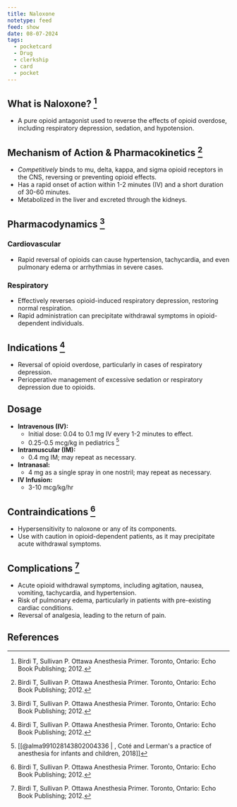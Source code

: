 ```yaml
---
title: Naloxone
notetype: feed
feed: show
date: 08-07-2024
tags:
  - pocketcard
  - Drug
  - clerkship
  - card
  - pocket
---
```

## What is Naloxone? [^1]
- A pure opioid antagonist used to reverse the effects of opioid overdose, including respiratory depression, sedation, and hypotension.

## Mechanism of Action & Pharmacokinetics [^1]
- *Competitively* binds to mu, delta, kappa, and sigma opioid receptors in the CNS, reversing or preventing opioid effects.
- Has a rapid onset of action within 1-2 minutes (IV) and a short duration of 30-60 minutes.
- Metabolized in the liver and excreted through the kidneys.

## Pharmacodynamics [^1]
### Cardiovascular
- Rapid reversal of opioids can cause hypertension, tachycardia, and even pulmonary edema or arrhythmias in severe cases.

### Respiratory
- Effectively reverses opioid-induced respiratory depression, restoring normal respiration.
- Rapid administration can precipitate withdrawal symptoms in opioid-dependent individuals.

## Indications [^1]
- Reversal of opioid overdose, particularly in cases of respiratory depression.
- Perioperative management of excessive sedation or respiratory depression due to opioids.

## Dosage 
- **Intravenous (IV):**
  - Initial dose: 0.04 to 0.1 mg IV every 1-2 minutes to effect.
  - 0.25-0.5 mcg/kg in pediatrics [^2]
- **Intramuscular (IM):**
  - 0.4 mg IM; may repeat as necessary.
- **Intranasal:**
  - 4 mg as a single spray in one nostril; may repeat as necessary.
- **IV Infusion:**
  - 3-10 mcg/kg/hr

## Contraindications [^1]
- Hypersensitivity to naloxone or any of its components.
- Use with caution in opioid-dependent patients, as it may precipitate acute withdrawal symptoms.

## Complications [^1]
- Acute opioid withdrawal symptoms, including agitation, nausea, vomiting, tachycardia, and hypertension.
- Risk of pulmonary edema, particularly in patients with pre-existing cardiac conditions.
- Reversal of analgesia, leading to the return of pain.

## References
[^1]: Birdi T, Sullivan P. Ottawa Anesthesia Primer. Toronto, Ontario: Echo Book Publishing; 2012.
[^2]: [[@alma991028143802004336 | , Coté and Lerman's a practice of anesthesia for infants and children, 2018]]
